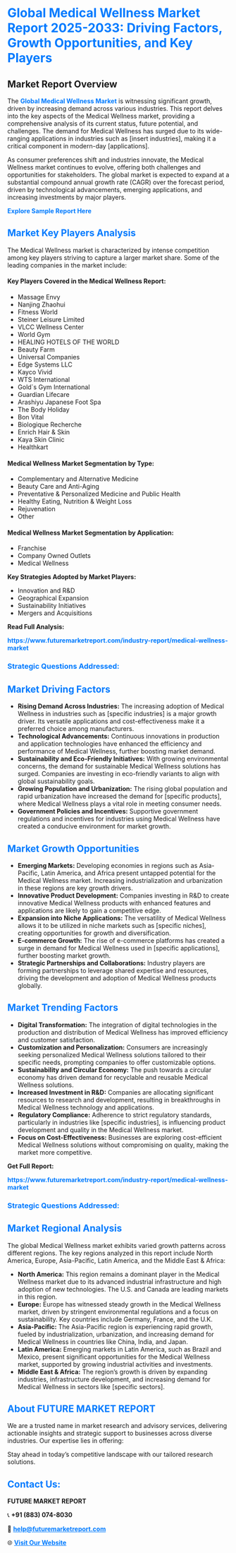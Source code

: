 <h1 style="color: #007BFF;">Global Medical Wellness Market Report 2025-2033: Driving Factors, Growth Opportunities, and Key Players</h1>

<section id="overview">
<h2>Market Report Overview</h2>
<p>The <a href="https://www.futuremarketreport.com/industry-report/medical-wellness-market" style="color: #007BFF; text-decoration: none;"><strong>Global Medical Wellness Market</strong></a> is witnessing significant growth, driven by increasing demand across various industries. This report delves into the key aspects of the Medical Wellness market, providing a comprehensive analysis of its current status, future potential, and challenges. The demand for Medical Wellness has surged due to its wide-ranging applications in industries such as [insert industries], making it a critical component in modern-day [applications].</p>
<p>As consumer preferences shift and industries innovate, the Medical Wellness market continues to evolve, offering both challenges and opportunities for stakeholders. The global market is expected to expand at a substantial compound annual growth rate (CAGR) over the forecast period, driven by technological advancements, emerging applications, and increasing investments by major players.</p>
</section>

<section id="overview">
<p><a href="https://www.futuremarketreport.com/request-sample/reportId=121946" style="color: #007BFF; text-decoration: none;"><strong>Explore Sample Report Here</strong></a></p>
</section>

<section id="key-players">
<h2 style="color: #007BFF;">Market Key Players Analysis</h2>
<p>The Medical Wellness market is characterized by intense competition among key players striving to capture a larger market share. Some of the leading companies in the market include:</p>
<h4>Key Players Covered in the Medical Wellness Report:</h4>
<ul><li>Massage Envy</li><li>Nanjing Zhaohui</li><li>Fitness World</li><li>Steiner Leisure Limited</li><li>VLCC Wellness Center</li><li>World Gym</li><li>HEALING HOTELS OF THE WORLD</li><li>Beauty Farm</li><li>Universal Companies</li><li>Edge Systems LLC</li><li>Kayco Vivid</li><li>WTS International</li><li>Gold`s Gym International</li><li>Guardian Lifecare</li><li>Arashiyu Japanese Foot Spa</li><li>The Body Holiday</li><li>Bon Vital</li><li>Biologique Recherche</li><li>Enrich Hair &amp; Skin</li><li>Kaya Skin Clinic</li><li>Healthkart</li></ul>
<h4>Medical Wellness Market Segmentation by Type:</h4>
<ul><li>Complementary and Alternative Medicine</li><li>Beauty Care and Anti-Aging</li><li>Preventative &amp; Personalized Medicine and Public Health</li><li>Healthy Eating, Nutrition &amp; Weight Loss</li><li>Rejuvenation</li><li>Other</li></ul>

<h4>Medical Wellness Market Segmentation by Application:</h4>
<ul><li>Franchise</li><li>Company Owned Outlets</li><li>Medical Wellness</li></ul>
<p><strong>Key Strategies Adopted by Market Players:</strong></p>
<ul>
<li>Innovation and R&D</li>
<li>Geographical Expansion</li>
<li>Sustainability Initiatives</li>
<li>Mergers and Acquisitions</li>
</ul>
</section>

<section>
<p><strong>Read Full Analysis: </strong></p><a href="https://www.futuremarketreport.com/industry-report/medical-wellness-market" style="color: #007BFF; text-decoration: none;"><strong>https://www.futuremarketreport.com/industry-report/medical-wellness-market</strong></a>
<h3 style="color: #007BFF;">Strategic Questions Addressed:</h3>
</section>

<section id="driving-factors">
<h2 style="color: #007BFF;">Market Driving Factors</h2>
<ul>
<li><strong>Rising Demand Across Industries:</strong> The increasing adoption of Medical Wellness in industries such as [specific industries] is a major growth driver. Its versatile applications and cost-effectiveness make it a preferred choice among manufacturers.</li>
<li><strong>Technological Advancements:</strong> Continuous innovations in production and application technologies have enhanced the efficiency and performance of Medical Wellness, further boosting market demand.</li>
<li><strong>Sustainability and Eco-Friendly Initiatives:</strong> With growing environmental concerns, the demand for sustainable Medical Wellness solutions has surged. Companies are investing in eco-friendly variants to align with global sustainability goals.</li>
<li><strong>Growing Population and Urbanization:</strong> The rising global population and rapid urbanization have increased the demand for [specific products], where Medical Wellness plays a vital role in meeting consumer needs.</li>
<li><strong>Government Policies and Incentives:</strong> Supportive government regulations and incentives for industries using Medical Wellness have created a conducive environment for market growth.</li>
</ul>
</section>

<section id="growth-opportunities">
<h2 style="color: #007BFF;">Market Growth Opportunities</h2>
<ul>
<li><strong>Emerging Markets:</strong> Developing economies in regions such as Asia-Pacific, Latin America, and Africa present untapped potential for the Medical Wellness market. Increasing industrialization and urbanization in these regions are key growth drivers.</li>
<li><strong>Innovative Product Development:</strong> Companies investing in R&D to create innovative Medical Wellness products with enhanced features and applications are likely to gain a competitive edge.</li>
<li><strong>Expansion into Niche Applications:</strong> The versatility of Medical Wellness allows it to be utilized in niche markets such as [specific niches], creating opportunities for growth and diversification.</li>
<li><strong>E-commerce Growth:</strong> The rise of e-commerce platforms has created a surge in demand for Medical Wellness used in [specific applications], further boosting market growth.</li>
<li><strong>Strategic Partnerships and Collaborations:</strong> Industry players are forming partnerships to leverage shared expertise and resources, driving the development and adoption of Medical Wellness products globally.</li>
</ul>
</section>

<section id="trending-factors">
<h2 style="color: #007BFF;">Market Trending Factors</h2>
<ul>
<li><strong>Digital Transformation:</strong> The integration of digital technologies in the production and distribution of Medical Wellness has improved efficiency and customer satisfaction.</li>
<li><strong>Customization and Personalization:</strong> Consumers are increasingly seeking personalized Medical Wellness solutions tailored to their specific needs, prompting companies to offer customizable options.</li>
<li><strong>Sustainability and Circular Economy:</strong> The push towards a circular economy has driven demand for recyclable and reusable Medical Wellness solutions.</li>
<li><strong>Increased Investment in R&D:</strong> Companies are allocating significant resources to research and development, resulting in breakthroughs in Medical Wellness technology and applications.</li>
<li><strong>Regulatory Compliance:</strong> Adherence to strict regulatory standards, particularly in industries like [specific industries], is influencing product development and quality in the Medical Wellness market.</li>
<li><strong>Focus on Cost-Effectiveness:</strong> Businesses are exploring cost-efficient Medical Wellness solutions without compromising on quality, making the market more competitive.</li>
</ul>
</section>

<section>
<p><strong>Get Full Report: </strong></p><a href="https://www.futuremarketreport.com/industry-report/medical-wellness-market" style="color: #007BFF; text-decoration: none;"><strong>https://www.futuremarketreport.com/industry-report/medical-wellness-market</strong></a>
<h3 style="color: #007BFF;">Strategic Questions Addressed:</h3>
</section>


<section id="regional-analysis">
<h2 style="color: #007BFF;">Market Regional Analysis</h2>
<p>The global Medical Wellness market exhibits varied growth patterns across different regions. The key regions analyzed in this report include North America, Europe, Asia-Pacific, Latin America, and the Middle East & Africa:</p>
<ul>
<li><strong>North America:</strong> This region remains a dominant player in the Medical Wellness market due to its advanced industrial infrastructure and high adoption of new technologies. The U.S. and Canada are leading markets in this region.</li>
<li><strong>Europe:</strong> Europe has witnessed steady growth in the Medical Wellness market, driven by stringent environmental regulations and a focus on sustainability. Key countries include Germany, France, and the U.K.</li>
<li><strong>Asia-Pacific:</strong> The Asia-Pacific region is experiencing rapid growth, fueled by industrialization, urbanization, and increasing demand for Medical Wellness in countries like China, India, and Japan.</li>
<li><strong>Latin America:</strong> Emerging markets in Latin America, such as Brazil and Mexico, present significant opportunities for the Medical Wellness market, supported by growing industrial activities and investments.</li>
<li><strong>Middle East & Africa:</strong> The region’s growth is driven by expanding industries, infrastructure development, and increasing demand for Medical Wellness in sectors like [specific sectors].</li>
</ul>
</section>

<footer>
<h2 style="color: #007BFF;">About FUTURE MARKET REPORT</h2>
<p>We are a trusted name in market research and advisory services, delivering actionable insights and strategic support to businesses across diverse industries. Our expertise lies in offering:</p>

<p>Stay ahead in today’s competitive landscape with our tailored research solutions.</p>

<h2 style="color: #007BFF;">Contact Us:</h2>
<p><strong>FUTURE MARKET REPORT</strong></p>
<p>📞 <strong>+91 (883) 074-8030</strong></p>
<p>📧 <strong><a href="mailto:help@futuremarketreport.com" style="color: #007BFF;">help@futuremarketreport.com</a></strong></p>
<p>🌐 <strong><a href="https://www.futuremarketreport.com/" style="color: #007BFF;">Visit Our Website</a></strong></p>
</footer>